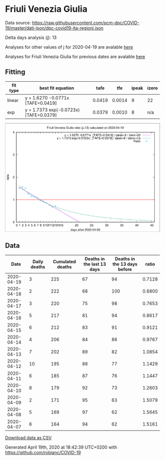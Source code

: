 # Friuli Venezia Giulia

Data source: https://raw.githubusercontent.com/pcm-dpc/COVID-19/master/dati-json/dpc-covid19-ita-regioni.json

Delta days analysis (j): 13

Analyses for other values of j for 2020-04-19 are avalable [here](../2020-04-19/README.md)

Analyses for Friuli Venezia Giulia for previous dates are avalable [here](../README.md)

## Fitting 
|fit type|best fit equation|tafe|tfe|ipeak|izero|
|-------|-----|--------|------|---|---|
|linear|y = 1.6270 -0.0771x  [TAFE=0.0419]|0.0419|0.0014|9|22|
|exp|y = 1.7373 exp(-0.0723x)  [TAFE=0.0379]|0.0379|0.0010|8|n/a|

![Plot](COVID-19_friuli_venezia_giulia_j13_2020-04-19.png)

## Data
|Date|Daily deaths|Cumulated deaths|Deaths in the last 13 days|Deaths in the 13 days before|ratio|
|----|----------|-----------|-------|--------------------|-----|
|2020-04-19|3|225|67|94|0.7128|
|2020-04-18|2|222|68|100|0.6800|
|2020-04-17|3|220|75|98|0.7653|
|2020-04-16|5|217|81|94|0.8617|
|2020-04-15|6|212|83|91|0.9121|
|2020-04-14|4|206|84|86|0.9767|
|2020-04-13|7|202|89|82|1.0854|
|2020-04-12|10|195|88|77|1.1429|
|2020-04-11|6|185|87|76|1.1447|
|2020-04-10|8|179|92|73|1.2603|
|2020-04-09|2|171|95|63|1.5079|
|2020-04-08|5|169|97|62|1.5645|
|2020-04-07|6|164|94|62|1.5161|

[Download data as CSV](COVID-19_friuli_venezia_giulia_j13_2020-04-19.csv)

Generated April 19th, 2020 at 18:42:39 UTC+0200 with https://github.com/robianc/COVID-19
